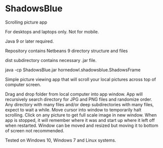 # ShadowsBlue
Scrolling picture app

For desktops and laptops only. Not for mobile.

Java 9 or later required.

Repository contains Netbeans 9 directory structure and files

dist subdirectory contains necessary .jar file.

java -cp ShadowsBlue.jar hornedowl.shadowsblue.ShadowsFrame

Simple picture viewing app that will scroll your local pictures across top of computer screen.

Drag and drop folder from local computer into app window.
App will recursively search directory for JPG and PNG files and randomize order. Any directory with many files and/or
deep subdirectories with many files, expect to wait a while.
Move cursor into window to temporarily halt scrolling.
Click on any picture to get full scale image in new window.
When app is stopped, it will remember where it was and start up where it left off when restarted.
Window can be moved and resized but moving it to bottom of screen not recommended.

Tested on Windows 10, Windows 7 and Linux systems.

